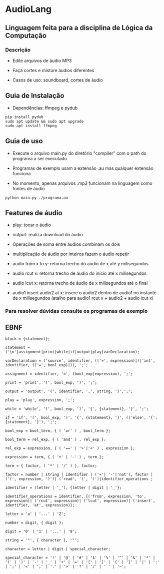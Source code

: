 # AudioLang

## Linguagem feita para a disciplina de Lógica da Computação

### Descrição

* Edite arquivos de áudio MP3 

* Faça cortes e misture áudios diferentes

* Casos de uso: soundboard, cortes de áudio

## Guia de Instalação

* Dependências: ffmpeg e pydub

```
pip install pydub
sudo apt update && sudo apt upgrade
sudo apt install ffmpeg
```

## Guia de uso

* Execute o arquivo main.py do diretório "compiler" com o path do programa a ser executado
  
* Programas de exemplo usam a extensão .au mas qualquer extensão funciona

* No momento, apenas arquivos .mp3 funcionam na linguagem como fontes de áudio

```
python main.py ./programa.au
```  

## Features de áudio

* play: tocar o áudio
  
* output: realiza download do áudio

* Operações de soma entre áudios combinam os dois

* multiplicação de áudio por inteiros fazem o áudio repetir 

* audio from x to y: retorna trecho do audio de x até y milisegundos

* audio rcut x: retorna trecho de áudio do início até x milisegundos

* audio lcut x: retorna trecho de áudio de x milisegundos até o final

* audio1 insert audio2 at x: insere o audio2 dentro de audio1 no instante de x milisegundos (atalho para audio1 rcut x  + audio2 + audio lcut x)

### Para resolver dúvidas consulte os programas de exemplo


## EBNF

```
block = {statement};

statement = ('\n'|assignment|print|while|if|output|play|varDeclaration);

varDeclaration = ('source', identifier, (('=', expression)|)|'int', identifier, (('=', bool_exp)|)), ';';

assignment = identifier, '=', (bool_exp|expression), ';';

print = 'print', '(', bool_exp, ')', ';';

output = 'output', '(', identifier, ',', string, ')',';';

play = 'play', expression, ';';

while = 'while', '(', bool_exp, ')', '{', {statement}, '}', ';';

if = 'if', '(', bool_exp, ')', '{', {statement}, '}', (|'else', '{', {statement}, '}'), ';';

bool_exp = bool_term, { ( 'or' ) , bool_term };

bool_term = rel_exp, { ( 'and' ) , rel_exp };

rel_exp = expression, { ( '==' | '>'|'<' ) , expression };

expression = term, { ( '+' | '-' ) , term };

term = { factor, ( '*' | '/' ) }, factor;

factor = number | string | identifier | ('+'| '-'|'not'), factor | ('(', expression, ')')| ('read', '(', ')')|identifier_operations ;

identifier = (letter | '_'), {letter | digit | '_'};

identifier_operations = identifier, {('from', expression, 'to', expression)| ('rcut', expression)| ('lcut', expression)| ('insert', identifier, 'at', expression)};

letter = 'a' | '...' | 'Z';

number = digit, { digit };

digit = '0' | '1' | '...' | '9';

string = '"', { character }, '"';

character = letter | digit | special_character;

special_character = '!' | '@' | '#' | '$' | '%' | '^' | '&' | '*' | '(' | ')' | '-' | '_' | '+' | '=' | '[' | ']' | '{' | '}' | '|' | ':' | ';' | '<' | ',' | '.' | '>' | '?' | '/' | '`' | '~';
```
